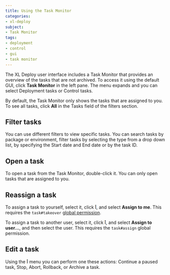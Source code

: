 ```yaml
---
title: Using the Task Monitor
categories:
- xl-deploy
subject:
- Task Monitor
tags:
- deployment
- control
- gui
- task monitor
---
```


The XL Deploy user interface includes a Task Monitor that provides an overview of the tasks that are not archived. To access it using the default GUI, click **Task Monitor** in the left pane. The menu expands and you can select Deployment tasks or Control tasks.

By default, the Task Monitor only shows the tasks that are assigned to you. To see all tasks, click **All** in the Tasks field of the filters section.

## Filter tasks

You can use different filters to view specific tasks. You can search tasks by package or environment, filter tasks by selecting the type from a drop down list, by specifying the Start date and End date or by the task ID.

## Open a task

To open a task from the Task Monitor, double-click it. You can only open tasks that are assigned to you.

## Reassign a task

To assign a task to yourself, select it, click ![Edit task](/images/menu_three_dots.png), and select **Assign to me**. This requires the `task#takeover` [global permission](/xl-deploy/concept/roles-and-permissions-in-xl-deploy.html#global-permissions).

To assign a task to another user, select it, click ![Edit task](/images/menu_three_dots.png), and select **Assign to user...**, and then select the user. This requires the `task#assign` global permission.

## Edit a task

Using the ![Edit task](/images/menu_three_dots.png) menu you can perform one these actions: Continue a paused task, Stop, Abort, Rollback, or Archive a task.
